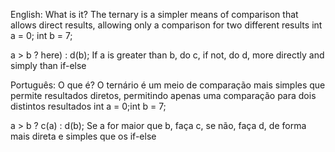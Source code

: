 English:
What is it? The ternary is a simpler means of comparison that allows direct results, allowing only a comparison for two different results
int a = 0; int b = 7;

a > b
? here)
: d(b);
If a is greater than b, do c, if not, do d, more directly and simply than if-else




Português:
O que é? O ternário é um meio de comparação mais simples que permite resultados diretos, permitindo apenas uma comparação para dois distintos resultados
int a = 0;int b = 7;

a > b
	? c(a)
	: d(b);
Se a for maior que b, faça c, se não, faça d, de forma mais direta e simples que os if-else